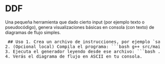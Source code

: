 # DDF
Una pequeña herramienta que dado cierto input (por ejemplo texto o pseudocódigo), genera visualizaciones básicas en consola (con texto) de diagramas de flujo simples.
<pre markdown> ## Uso 1. Crea un archivo de instrucciones, por ejemplo `sample.txt`, con este contenido: ``` BOX INICIO ARROW BOX Ingresar X ARROW DECIDE X > 10 BOX Grande ARROW BOX FIN ``` 
2. (Opcional local) Compila el programa: ```bash g++ src/main.cpp src/utils.cpp -o ddf ``` 
3. Ejecuta el generador leyendo desde ese archivo: ```bash ./ddf < sample.txt ``` 
4. Verás el diagrama de flujo en ASCII en tu consola. </pre>
